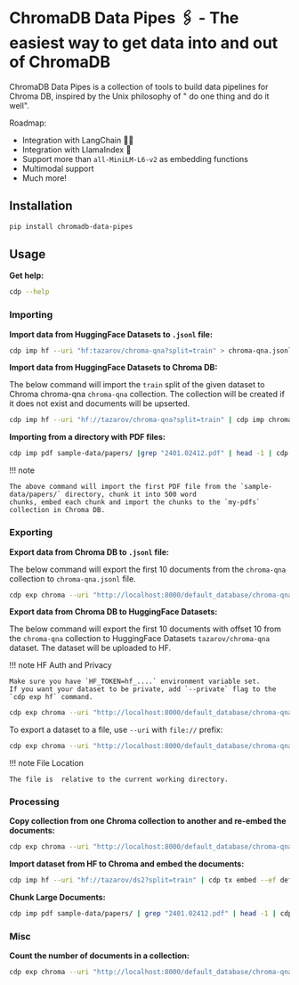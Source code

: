 # ChromaDB Data Pipes 🖇️ - The easiest way to get data into and out of ChromaDB

ChromaDB Data Pipes is a collection of tools to build data pipelines for Chroma DB, inspired by the Unix philosophy of "
do one thing and do it well".

Roadmap:

- Integration with LangChain 🦜🔗
- Integration with LlamaIndex 🦙
- Support more than `all-MiniLM-L6-v2` as embedding functions
- Multimodal support
- Much more!

## Installation

```bash
pip install chromadb-data-pipes
```

## Usage

**Get help:**

```bash
cdp --help
```

### Importing

**Import data from HuggingFace Datasets to `.jsonl` file:**

```bash
cdp imp hf --uri "hf:tazarov/chroma-qna?split=train" > chroma-qna.jsonl
```

**Import data from HuggingFace Datasets to Chroma DB:**

The below command will import the `train` split of the given dataset to Chroma chroma-qna `chroma-qna` collection. The
collection will be created if it does not exist and documents will be upserted.

```bash
cdp imp hf --uri "hf://tazarov/chroma-qna?split=train" | cdp imp chroma --uri "http://localhost:8000/default_database/chroma-qna" --upsert --create
```

**Importing from a directory with PDF files:**

```bash
cdp imp pdf sample-data/papers/ |grep "2401.02412.pdf" | head -1 | cdp tx chunk -s 500 | cdp tx embed --ef default | cdp imp chroma --uri "http://localhost:8000/default_database/my-pdfs" --upsert --create
```

!!! note

    The above command will import the first PDF file from the `sample-data/papers/` directory, chunk it into 500 word
    chunks, embed each chunk and import the chunks to the `my-pdfs` collection in Chroma DB.

### Exporting

**Export data from Chroma DB to `.jsonl` file:**

The below command will export the first 10 documents from the `chroma-qna` collection to `chroma-qna.jsonl` file.

```bash
cdp exp chroma --uri "http://localhost:8000/default_database/chroma-qna" --limit 10 > chroma-qna.jsonl
```

**Export data from Chroma DB to HuggingFace Datasets:**

The below command will export the first 10 documents with offset 10 from the `chroma-qna` collection to HuggingFace
Datasets `tazarov/chroma-qna` dataset. The dataset will be uploaded to HF.

!!! note HF Auth and Privacy

    Make sure you have `HF_TOKEN=hf_....` environment variable set.
    If you want your dataset to be private, add `--private` flag to the `cdp exp hf` command.

```bash
cdp exp chroma --uri "http://localhost:8000/default_database/chroma-qna" --limit 10 --offset 10 | cdp exp hf --uri "hf://tazarov/chroma-qna-modified"
```

To export a dataset to a file, use `--uri` with `file://` prefix:

```bash
cdp exp chroma --uri "http://localhost:8000/default_database/chroma-qna" --limit 10 --offset 10 | cdp exp hf --uri "file://chroma-qna"
```

!!! note File Location

    The file is  relative to the current working directory.

### Processing

**Copy collection from one Chroma collection to another and re-embed the documents:**

```bash
cdp exp chroma --uri "http://localhost:8000/default_database/chroma-qna" | cdp tx embed --ef default | cdp imp chroma --uri "http://localhost:8000/default_database/chroma-qna-def-emb" --upsert --create
```

**Import dataset from HF to Chroma and embed the documents:**

```bash
cdp imp hf --uri "hf://tazarov/ds2?split=train" | cdp tx embed --ef default | cdp imp chroma --uri "http://localhost:8000/default_database/chroma-qna-def-emb-hf" --upsert --create
```

**Chunk Large Documents:**

```bash
cdp imp pdf sample-data/papers/ | grep "2401.02412.pdf" | head -1 | cdp tx chunk -s 500
```

### Misc

**Count the number of documents in a collection:**

```bash
cdp exp chroma --uri "http://localhost:8000/default_database/chroma-qna" | wc -l
```
